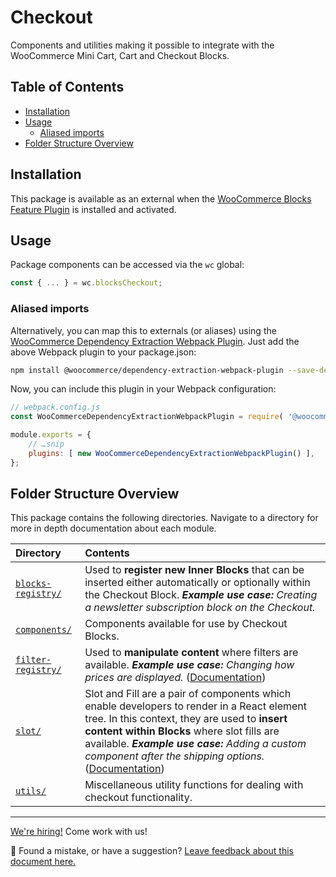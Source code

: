 # Checkout <!-- omit in toc -->

Components and utilities making it possible to integrate with the WooCommerce Mini Cart, Cart and Checkout Blocks.

## Table of Contents <!-- omit in toc -->

-   [Installation](#installation)
-   [Usage](#usage)
    -   [Aliased imports](#aliased-imports)
-   [Folder Structure Overview](#folder-structure-overview)

## Installation

This package is available as an external when the [WooCommerce Blocks Feature Plugin](https://wordpress.org/plugins/woo-gutenberg-products-block/) is installed and activated.

## Usage

Package components can be accessed via the `wc` global:

```js
const { ... } = wc.blocksCheckout;
```

### Aliased imports

Alternatively, you can map this to externals (or aliases) using the [WooCommerce Dependency Extraction Webpack Plugin](https://github.com/woocommerce/woocommerce-admin/tree/main/packages/dependency-extraction-webpack-plugin). Just add the above Webpack plugin to your package.json:

```bash
npm install @woocommerce/dependency-extraction-webpack-plugin --save-dev
```

Now, you can include this plugin in your Webpack configuration:

```js
// webpack.config.js
const WooCommerceDependencyExtractionWebpackPlugin = require( '@woocommerce/dependency-extraction-webpack-plugin' );

module.exports = {
	// …snip
	plugins: [ new WooCommerceDependencyExtractionWebpackPlugin() ],
};
```

## Folder Structure Overview

This package contains the following directories. Navigate to a directory for more in depth documentation about each module.

| Directory                                            | Contents                                                                                                                                                                                                                                                                                                               |
| :--------------------------------------------------- | :--------------------------------------------------------------------------------------------------------------------------------------------------------------------------------------------------------------------------------------------------------------------------------------------------------------------- |
| <nobr>[`blocks-registry/`](./blocks-registry)</nobr> | Used to **register new Inner Blocks** that can be inserted either automatically or optionally within the Checkout Block. _**Example use case:** Creating a newsletter subscription block on the Checkout._                                                                                                             |
| [`components/`](./components)                        | Components available for use by Checkout Blocks.                                                                                                                                                                                                                                                                       |
| <nobr>[`filter-registry/`](./filter-registry)</nobr> | Used to **manipulate content** where filters are available. _**Example use case:** Changing how prices are displayed._ ([Documentation](./filter-registry))                                                                                                                                                            |
| [`slot/`](./slot)                                    | Slot and Fill are a pair of components which enable developers to render in a React element tree. In this context, they are used to **insert content within Blocks** where slot fills are available. _**Example use case:** Adding a custom component after the shipping options._ ([Documentation](./slot/README.md)) |
| [`utils/`](./utils)                                  | Miscellaneous utility functions for dealing with checkout functionality.                                                                                                                                                                                                                                               |

<!-- FEEDBACK -->

---

[We're hiring!](https://woocommerce.com/careers/) Come work with us!

🐞 Found a mistake, or have a suggestion? [Leave feedback about this document here.](https://github.com/woocommerce/woocommerce-gutenberg-products-block/issues/new?assignees=&labels=type%3A+documentation&template=--doc-feedback.md&title=Feedback%20on%20./packages/checkout/README.md)

<!-- /FEEDBACK -->

